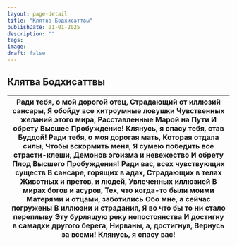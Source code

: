 ```yaml
---
layout: page-detail
title: "Клятва Бодхисаттвы"
publishDate: 01-01-2025
description: ""
tags:
image:
draft: false
---
```


## Клятва Бодхисаттвы
| Ради тебя, о мой дорогой отец,  Страдающий от иллюзий сансары,  Я обойду все хитроумные ловушки  Чувственных желаний этого мира,  Расставленные Марой на Пути  И обрету Высшее Пробуждение!  Клянусь, я спасу тебя, став Буддой!  Ради тебя, о моя дорогая мать,  Которая отдала силы,  Чтобы вскормить меня,  Я сумею победить все страсти-клеши,  Демонов эгоизма и невежество  И обрету Плод Высшего  Пробуждения!  Ради вас, всех чувствующих существ  В сансаре, горящих в адах,  Страдающих в телах  Животных и претов, и людей,  Увлеченных иллюзией  В мирах богов и асуров,  Тех, что когда-то были моими  Матерями и отцами, заботились  Обо мне, а сейчас погружены  В иллюзии и страдания,  Я во что бы то ни стало переплыву  Эту бурлящую реку непостоянства  И достигну в самадхи другого берега,  Нирваны, а, достигнув,  Вернусь за всеми!  Клянусь, я спасу вас! |
| ---------------------------------------------------------------------------------------------------------------------------------------------------------------------------------------------------------------------------------------------------------------------------------------------------------------------------------------------------------------------------------------------------------------------------------------------------------------------------------------------------------------------------------------------------------------------------------------------------------------------------------------------------------------------------------------------------------------------------------------------------------------------------------------------------------------------------------------------------------------------------------- |
  
  
